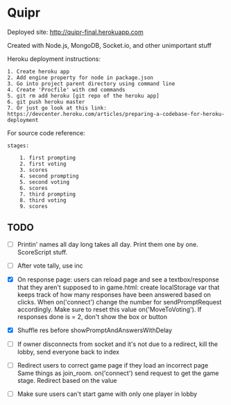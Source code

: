 # Quipr

Deployed site: http://quipr-final.herokuapp.com

Created with Node.js, MongoDB, Socket.io, and other unimportant stuff
	
Heroku deployment instructions:
	
	1. Create heroku app
	2. Add engine property for node in package.json
	3. Go into project parent directory using command line
	4. Create 'Procfile' with cmd commands
	5. git rm add heroku [git repo of the heroku app]
	6. git push heroku master
	7. Or just go look at this link: https://devcenter.heroku.com/articles/preparing-a-codebase-for-heroku-deployment
	
For source code reference:
	
	stages:
		
		1. first prompting
		2. first voting
		3. scores
		4. second prompting
		5. second voting
		6. scores
		7. third prompting
		8. third voting
		9. scores
		
## TODO
	
- [ ] Printin' names all day long takes all day. Print them one by one. ScoreScript stuff.

- [ ] After vote tally, use inc

- [x] On response page:
	users can reload page and see a textbox/response that they aren't supposed to
		in game.html: create localStorage var that keeps track of how many responses have been answered based on clicks. When on('connect') change the number for sendPromptRequest accordingly. Make sure to reset this value on('MoveToVoting'). If responses done is = 2, don't show the box or button


- [x] Shuffle res before showPromptAndAnswersWithDelay

- [ ] If owner disconnects from socket and it's not due to a redirect, kill the lobby, send everyone back to index

- [ ] Redirect users to correct game page if they load an incorrect page
	Same things as join_room. on('connect') send request to get the game stage. Redirect based on the value
	
- [ ] Make sure users can't start game with only one player in lobby
	
	
